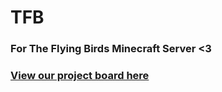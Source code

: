 # TFB
### For The Flying Birds Minecraft Server <3
 
### [View our project board here](https://github.com/orgs/theflyingbirdsmc/projects/1)
